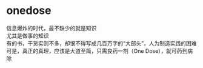 # onedose
信息爆炸的时代，最不缺少的就是知识   
尤其是做事的知识   
有的书，干货实则不多，却恨不得写成几百万字的“大部头”，人为制造实践的困难  
可是，真正的真理，应该是大道至简，只需良药一剂（One Dose），就可药到病除   
